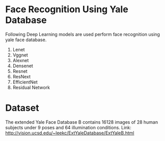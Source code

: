 # Face Recognition Using Yale Database
Following Deep Learning models are used perform face recognition using yale face database. 
1.  Lenet
2.  Vggnet
3.  Alexnet
4.  Densenet
5.  Resnet
6.  ResNext
7.  EfficientNet
8.  Residual Network


# Dataset
The extended Yale Face Database B contains 16128 images of 28 human subjects
under 9 poses and 64 illumination conditions. 
Link: http://vision.ucsd.edu/~leekc/ExtYaleDatabase/ExtYaleB.html
